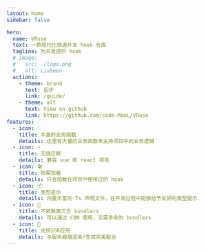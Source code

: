 ```yaml
---
layout: home
sidebar: false

hero:
  name: VRuse
  text: 一款现代化快速开发 hook 仓库
  tagline: 为开发提供 hook
  # image:
  #   src: ./logo.png
  #   alt: LiuSeen
  actions:
    - theme: brand
      text: 起步
      link: /guide/
    - theme: alt
      text: View on github
      link: https://github.com/code-ManL/VRuse
features:
  - icon: 💡
    title: 丰富的业务函数
    details: 这里有大量的业务函数来支持项目中的业务逻辑
  - icon: ⚡️
    title: 无缝迁移
    details: 兼容 vue 和 react 项目
  - icon: 🛠️
    title: 按需加载
    details: 只会加载在项目中使用过的 hook
  - icon: 📦
    title: 类型提示
    details: 内置丰富的 Ts 声明文件，在开发过程中能够给予友好的类型提示.
  - icon: 🔩
    title: 不依赖第三方 bundlers
    details: 可以通过 CDN 使用，无需多余的 bundlers
  - icon: 🔑
    title: 支持SSR应用
    details: 与服务器端渲染/生成完美配合
---
```



<Home />
